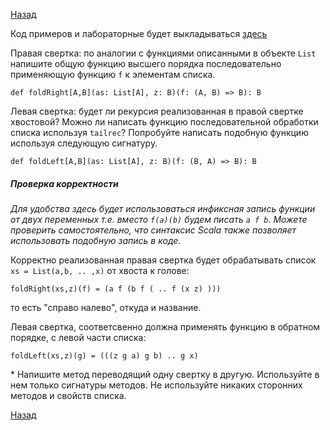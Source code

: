 [Назад](https://macs-club.github.io/ScalaLectures/index)

Код примеров и лабораторные будет выкладываться [здесь](https://github.com/MaCS-Club/ScalaExercises)

Правая свертка: по аналогии с функциями описанными в объекте `List` напишите общую функцию высшего порядка последовательно применяющую функцию `f` к элементам списка.

`def foldRight[A,B](as: List[A], z: B)(f: (A, B) => B): B `

Левая свертка: будет ли рекурсия реализованная в правой свертке хвостовой? Можно ли написать функцию последовательной обработки списка используя `tailrec`? Попробуйте написать подобную функцию используя следующую сигнатуру.

`def foldLeft[A,B](as: List[A], z: B)(f: (B, A) => B): B`

##### Проверка корректности
_Для удобства здесь будет использоваться инфиксная запись функции от двух переменных т.е. вместо `f(a)(b)` будем писать `a f b`. Можете проверить самостоятельно, что синтаксис Scala также позволяет использовать подобную запись в коде._

Корректно реализованная правая свертка будет обрабатывать список `xs = List(a,b, .. ,x)` от хвоста к голове:

```
foldRight(xs,z)(f) = (a f (b f ( .. f (x z) )))
```

то есть "справо налево", откуда и название.

Левая свертка, соответсвенно должна применять функцию в обратном порядке, с левой части списка:

```
foldLeft(xs,z)(g) = (((z g a) g b) .. g x)
```


\* Напишите метод переводящий одну свертку в другую. Используйте в нем только сигнатуры методов. Не используйте никаких сторонних методов и свойств списка.

[Назад](https://macs-club.github.io/ScalaLectures/index)
